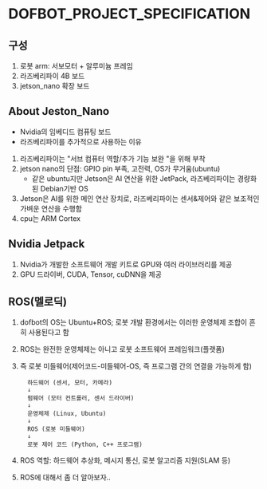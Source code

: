 # DOFBOT_PROJECT_SPECIFICATION

## 구성
1. 로봇 arm: 서보모터 + 알루미늄 프레임
2. 라즈베리파이 4B 보드
3. jetson_nano 확장 보드

## About Jeston_Nano
* Nvidia의 임베디드 컴퓨팅 보드
* 라즈베리파이를 추가적으로 사용하는 이유
1. 라즈베리파이는 "서브 컴퓨터 역할/추가 기능 보완 "을 위해 부착
2. jetson nano의 단점: GPIO pin 부족, 고전력, OS가 무거움(ubuntu)
   + 같은 ubuntu지만 Jetson은 AI 연산을 위한 JetPack, 라즈베리파이는 경량화된 Debian기반 OS
3. Jetson은 AI를 위한 메인 연산 장치로, 라즈베리파이는 센서&제어와 같은 보조적인 가벼운 연산을 수행함
4. cpu는 ARM Cortex

## Nvidia Jetpack
1. Nvidia가 개발한 소프트웨어 개발 키트로 GPU와 여러 라이브러리를 제공
2. GPU 드라이버, CUDA, Tensor, cuDNN을 제공

## ROS(멜로딕)
1. dofbot의 OS는 Ubuntu+ROS; 로봇 개발 환경에서는 이러한 운영체제 조합이 흔히 사용된다고 함
2. ROS는 완전한 운영체제는 아니고 로봇 소프트웨어 프레임워크(플랫폼)
3. 즉 로봇 미들웨어(제어코드-미들웨어-OS, 즉 프로그램 간의 연결을 가능하게 함)

         하드웨어 (센서, 모터, 카메라)
         ↓
         펌웨어 (모터 컨트롤러, 센서 드라이버)
         ↓
         운영체제 (Linux, Ubuntu)
         ↓
         ROS (로봇 미들웨어)
         ↓
         로봇 제어 코드 (Python, C++ 프로그램)

5. ROS 역할: 하드웨어 추상화, 메시지 통신, 로봇 알고리즘 지원(SLAM 등)
6. ROS에 대해서 좀 더 알아보자..
